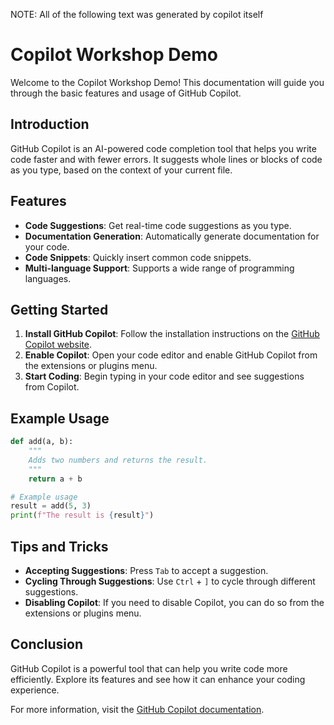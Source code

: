 NOTE: All of the following text was generated by copilot itself

# Copilot Workshop Demo

Welcome to the Copilot Workshop Demo! This documentation will guide you through the basic features and usage of GitHub Copilot.

## Introduction

GitHub Copilot is an AI-powered code completion tool that helps you write code faster and with fewer errors. It suggests whole lines or blocks of code as you type, based on the context of your current file.

## Features

- **Code Suggestions**: Get real-time code suggestions as you type.
- **Documentation Generation**: Automatically generate documentation for your code.
- **Code Snippets**: Quickly insert common code snippets.
- **Multi-language Support**: Supports a wide range of programming languages.

## Getting Started

1. **Install GitHub Copilot**: Follow the installation instructions on the [GitHub Copilot website](https://github.com/features/copilot).
2. **Enable Copilot**: Open your code editor and enable GitHub Copilot from the extensions or plugins menu.
3. **Start Coding**: Begin typing in your code editor and see suggestions from Copilot.

## Example Usage

```python
def add(a, b):
    """
    Adds two numbers and returns the result.
    """
    return a + b

# Example usage
result = add(5, 3)
print(f"The result is {result}")
```

## Tips and Tricks

- **Accepting Suggestions**: Press `Tab` to accept a suggestion.
- **Cycling Through Suggestions**: Use `Ctrl` + `]` to cycle through different suggestions.
- **Disabling Copilot**: If you need to disable Copilot, you can do so from the extensions or plugins menu.

## Conclusion

GitHub Copilot is a powerful tool that can help you write code more efficiently. Explore its features and see how it can enhance your coding experience.

For more information, visit the [GitHub Copilot documentation](https://docs.github.com/en/copilot).
